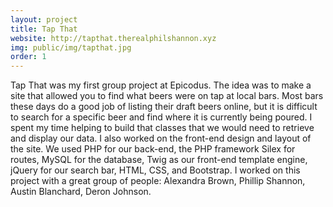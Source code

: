 ```yaml
---
layout: project
title: Tap That
website: http://tapthat.therealphilshannon.xyz
img: public/img/tapthat.jpg
order: 1
---
```


Tap That was my first group project at Epicodus. The idea was to make a site that allowed you to find what beers were on tap at local bars. Most bars these days do a good job of listing their draft beers online, but it is difficult to search for a specific beer and find where it is currently being poured. I spent my time helping to build that classes that we would need to retrieve and display our data. I also worked on the front-end design and layout of the site. We used PHP for our back-end, the PHP framework Silex for routes, MySQL for the database, Twig as our front-end template engine, jQuery for our search bar, HTML, CSS, and Bootstrap.  I worked on this project with a great group of people: Alexandra Brown, Phillip Shannon, Austin Blanchard, Deron Johnson.
